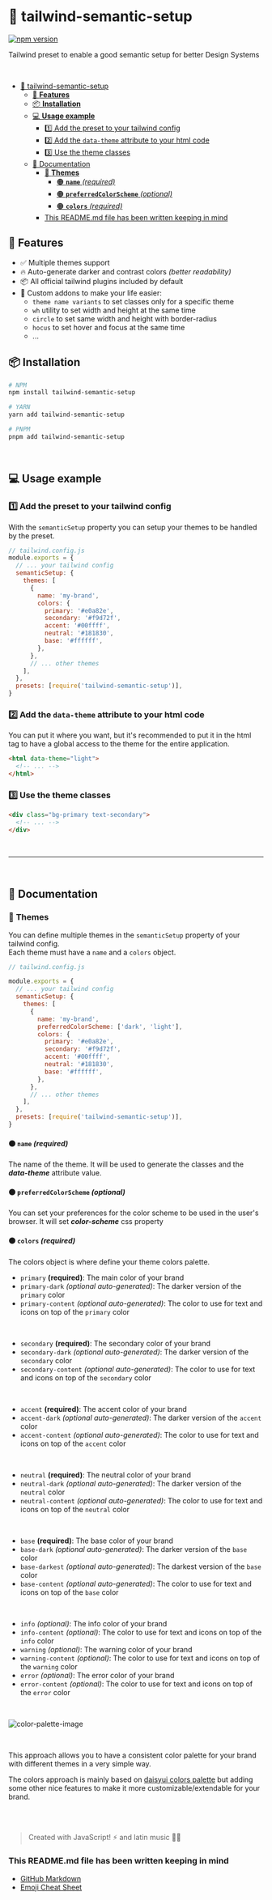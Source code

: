 # 🧬 tailwind-semantic-setup
[![npm version](https://img.shields.io/npm/v/classname-manager?color=blue&style=flat-square)](https://www.npmjs.com/package/classname-manager)

Tailwind preset to enable a good semantic setup for better Design Systems

<br>

- [🧬 tailwind-semantic-setup](#-tailwind-semantic-setup)
  - [🚀 **Features**](#-features)
  - [📦 **Installation**](#-installation)
  - [💻 **Usage example**](#-usage-example)
    - [1️⃣ Add the preset to your tailwind config](#1️⃣-add-the-preset-to-your-tailwind-config)
    - [2️⃣ Add the `data-theme` attribute to your html code](#2️⃣-add-the-data-theme-attribute-to-your-html-code)
    - [3️⃣ Use the theme classes](#3️⃣-use-the-theme-classes)
  - [📖 Documentation](#-documentation)
    - [🎨 **Themes**](#-themes)
      - [🟠 **`name`** _(required)_](#-name-required)
      - [🟠 **`preferredColorScheme`** _(optional)_](#-preferredcolorscheme-optional)
      - [🟠 **`colors`** _(required)_](#-colors-required)
    - [This README.md file has been written keeping in mind](#this-readmemd-file-has-been-written-keeping-in-mind)


## 🚀 **Features**
- ✅ Multiple themes support
- 🔥 Auto-generate darker and contrast colors _(better readability)_
- 📦 All official tailwind plugins included by default
- 🚀 Custom addons to make your life easier:
   -  `theme name variants` to set classes only for a specific theme
   -  `wh` utility to set width and height at the same time
   -  `circle` to set same width and height with border-radius
   -  `hocus` to set hover and focus at the same time
   -  ...




## 📦 **Installation**
```bash
# NPM
npm install tailwind-semantic-setup

# YARN
yarn add tailwind-semantic-setup

# PNPM
pnpm add tailwind-semantic-setup
```

<br>

## 💻 **Usage example**

### 1️⃣ Add the preset to your tailwind config
With the `semanticSetup` property you can setup your themes to be handled by the preset.

```js
// tailwind.config.js
module.exports = {
  // ... your tailwind config
  semanticSetup: {
    themes: [
      {
        name: 'my-brand',
        colors: {
          primary: '#e0a82e',
          secondary: '#f9d72f',
          accent: '#00ffff',
          neutral: '#181830',
          base: '#ffffff',
        },
      },
      // ... other themes
    ],
  },
  presets: [require('tailwind-semantic-setup')],
}
```

### 2️⃣ Add the `data-theme` attribute to your html code
You can put it where you want, but it's recommended to put it in the html tag to have a global access to the theme for the entire application.
```html
<html data-theme="light">
  <!-- ... -->
</html>
```

### 3️⃣ Use the theme classes
```html
<div class="bg-primary text-secondary">
  <!-- ... -->
</div>
```

<br>

---

<br>

## 📖 Documentation

### 🎨 **Themes**
You can define multiple themes in the `semanticSetup` property of your tailwind config.
<br>
Each theme must have a `name` and a `colors` object.



```js
// tailwind.config.js

module.exports = {
  // ... your tailwind config
  semanticSetup: {
    themes: [
      {
        name: 'my-brand',
        preferredColorScheme: ['dark', 'light'],
        colors: {
          primary: '#e0a82e',
          secondary: '#f9d72f',
          accent: '#00ffff',
          neutral: '#181830',
          base: '#ffffff',
        },
      },
      // ... other themes
    ],
  },
  presets: [require('tailwind-semantic-setup')],
}
```

#### 🟠 **`name`** _(required)_
The name of the theme. It will be used to generate the classes and the _**data-theme**_ attribute value.

#### 🟠 **`preferredColorScheme`** _(optional)_
You can set your preferences for the color scheme to be used in the user's browser. It will set _**color-scheme**_ css property

#### 🟠 **`colors`** _(required)_
The colors object is where define your theme colors palette.

- `primary` **(required)**: The main color of your brand
- `primary-dark` _(optional auto-generated)_: The darker version of the `primary` color
- `primary-content` _(optional auto-generated)_: The color to use for text and icons on top of the `primary` color
  
<br>

- `secondary` **(required)**: The secondary color of your brand
- `secondary-dark` _(optional auto-generated)_: The darker version of the `secondary` color
- `secondary-content` _(optional auto-generated)_: The color to use for text and icons on top of the `secondary` color

<br>

- `accent` **(required)**: The accent color of your brand
- `accent-dark` _(optional auto-generated)_: The darker version of the `accent` color
- `accent-content` _(optional auto-generated)_: The color to use for text and icons on top of the `accent` color

<br>

- `neutral` **(required)**: The neutral color of your brand
- `neutral-dark` _(optional auto-generated)_: The darker version of the `neutral` color
- `neutral-content` _(optional auto-generated)_: The color to use for text and icons on top of the `neutral` color

<br>

- `base` **(required)**: The base color of your brand
- `base-dark` _(optional auto-generated)_: The darker version of the `base` color
- `base-darkest` _(optional auto-generated)_: The darkest version of the `base` color
- `base-content` _(optional auto-generated)_: The color to use for text and icons on top of the `base` color

<br>

- `info` _(optional)_: The info color of your brand
- `info-content` _(optional)_: The color to use for text and icons on top of the `info` color
- `warning` _(optional)_: The warning color of your brand
- `warning-content` _(optional)_: The color to use for text and icons on top of the `warning` color
- `error` _(optional)_: The error color of your brand
- `error-content` _(optional)_: The color to use for text and icons on top of the `error` color

<br>


![color-palette-image](https://github.com/chempogonzalez/tailwind-semantic-setup/blob/main/assets/palette.png)

<br>

This approach allows you to have a consistent color palette for your brand with different themes in a very simple way.
<br>

The colors approach is mainly based on [daisyui colors palette](https://daisyui.com/docs/colors) but adding some other nice features to make it more customizable/extendable for your brand.

<br>
<br>

> Created with JavaScript! ⚡ and latin music 🎺🎵

### This README.md file has been written keeping in mind

- [GitHub Markdown](https://guides.github.com/features/mastering-markdown/)
- [Emoji Cheat Sheet](https://www.webfx.com/tools/emoji-cheat-sheet/)
